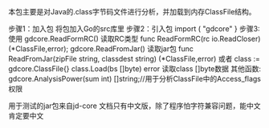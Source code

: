 本包主要是对Java的.class字节码文件进行分析，并加载到内存ClassFile结构。

步骤1：加入包
将包加入Go的src库里
步骤2：引入包
import (
    "gdcore"
}
步骤3:使用
gdcore.ReadFormRC()  读取RC类型 func ReadFormRC(rc io.ReadCloser) (*ClassFile,error);
gdcore.ReadFromJar() 读取jar包  func ReadFromJar(zipFile string, classdest string) (*ClassFile,error)
或者
class := gdcore.ClassFile{}
class.Load(bs  []byte) error  读取class []byte数据
其他函数:
gdcore.AnalysisPower(sum int) []string;//用于分析ClassFile中的Access_flags权限

用于测试的jar包来自jd-core
文档只有中文版，除了程序怕字符兼容问题，能中文肯定要中文